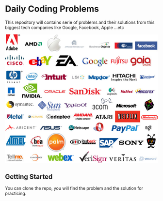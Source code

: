 # Daily Coding Problems

This repository will contains serie of problems and their solutions from this biggest tech companies like Google, Facebook, Apple ...etc

![](https://github.com/dombroks/Daily-Coding-Problem/blob/master/tech-companies.jpg)

## Getting Started

You can clone the repo, you will find the problem and the solution for practicing.





